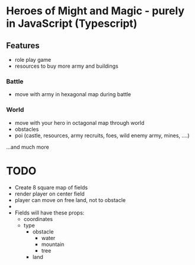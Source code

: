 # Heroes of Might and Magic - purely in JavaScript (Typescript)


## Features
- role play game
- resources to buy more army and buildings

### Battle
- move with army in hexagonal map during battle

### World
- move with your hero in octagonal map through world
- obstacles
- poi (castle, resources, army recruits, foes, wild enemy army, mines, ....)

...and much more

# TODO
 - Create 8 square map of fields
 - render player on center field
 - player can move on free land, not to obstacle
 - 
 - Fields will have these props:
   - coordinates
   - type 
     - obstacle
       - water
       - mountain
       - tree
     - land
